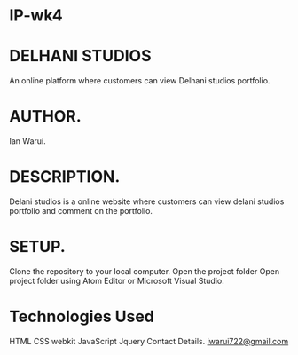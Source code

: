 # IP-wk4
# DELHANI STUDIOS
An online platform where customers can view Delhani studios portfolio.

# AUTHOR.
Ian Warui.

# DESCRIPTION.
Delani studios is a online website where customers can view delani studios portfolio and comment on the portfolio.

# SETUP.
Clone the repository to your local computer.
Open the project folder
Open project folder using Atom Editor or Microsoft Visual Studio.

# Technologies Used
HTML
CSS
webkit
JavaScript
Jquery
Contact Details.
iwarui722@gmail.com
